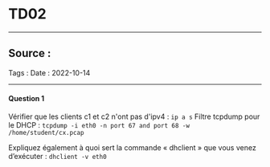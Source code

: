 # TD02
---

Source : 
- 
Tags : 
Date : 2022-10-14

---
#### Question 1

Vérifier que les clients c1 et c2 n'ont pas d'ipv4 : `ip a s`
Filtre tcpdump pour le DHCP : `tcpdump -i eth0 -n port 67 and port 68 -w /home/student/cx.pcap`

Expliquez également à quoi sert la commande « dhclient » que vous venez d’exécuter : 
`dhclient -v eth0`


